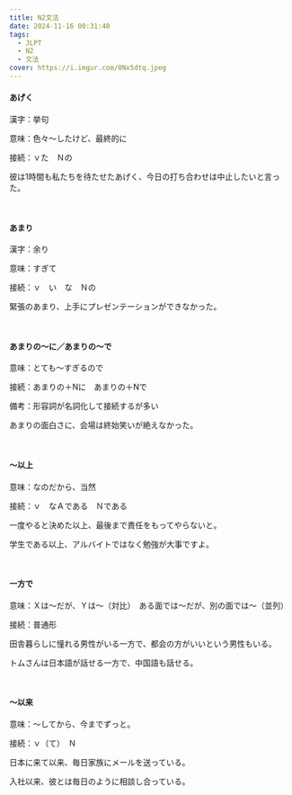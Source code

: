 ```yaml
---
title: N2文法
date: 2024-11-16 00:31:40
tags:
  - JLPT
  - N2
  - 文法
cover: https://i.imgur.com/0Nx5dtq.jpeg
---
```


#### あげく

漢字：挙句

意味：色々〜したけど、最終的に

接続：ｖた　Ｎの

彼は1時間も私たちを待たせたあげく、今日の打ち合わせは中止したいと言った。

<br>

#### あまり

漢字：余り

意味：すぎて

接続：ｖ　い　な　Ｎの

緊張のあまり、上手にプレゼンテーションができなかった。

<br>

#### あまりの～に／あまりの～で

意味：とても～すぎるので

接続：あまりの＋Nに　あまりの＋Nで

備考：形容詞が名詞化して接続するが多い

あまりの面白さに、会場は終始笑いが絶えなかった。

<br>

#### ～以上

意味：なのだから、当然

接続：ｖ　なＡである　Ｎである

一度やると決めた以上、最後まで責任をもってやらないと。

学生である以上、アルバイトではなく勉強が大事ですよ。

<br>

#### 一方で

意味：Ｘは～だが、Ｙは～（対比）　ある面では～だが、別の面では～（並列）

接続：普通形

田舎暮らしに憧れる男性がいる一方で、都会の方がいいという男性もいる。

トムさんは日本語が話せる一方で、中国語も話せる。

<br>

#### ～以来

意味：～してから、今までずっと。

接続：ｖ（て）　Ｎ

日本に来て以来、毎日家族にメールを送っている。

入社以来、彼とは毎日のように相談し合っている。

<br>